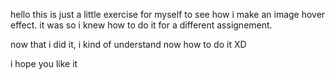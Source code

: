 hello this is just a little exercise for myself to see how i make an image hover effect. it was so i knew how to do it for a different assignement.

now that i did it, i kind of understand now how to do it XD

i hope you like it
